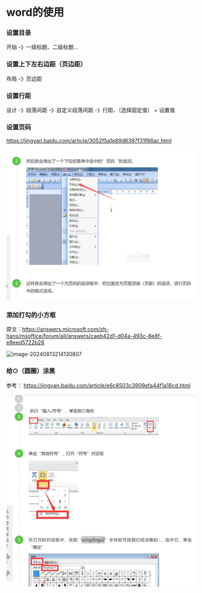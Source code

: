 # word的使用



### 设置目录

开始 -》一级标题、二级标题...



### 设置上下左右边距（页边距）

布局 -》页边距



### 设置行距

设计  -》段落间距 -》自定义段落间距 -》行距、（选择固定值） + 设置值



### 设置页码

https://jingyan.baidu.com/article/3052f5a1e89d6397f31f86ac.html

![image-20241114210558688](word的使用.assets/image-20241114210558688.png)



### 添加打勾的小方框

原文：https://answers.microsoft.com/zh-hans/msoffice/forum/all/answers/caeb42d1-d04a-493c-8e8f-e8eed5722b28

![image-20240813214130807](C:\Users\Gloom\AppData\Roaming\Typora\typora-user-images\image-20240813214130807.png)



### 给○（圆圈）涂黑

参考： https://jingyan.baidu.com/article/e6c8503c3909efa44f1a18cd.html

![image-20241114210420986](word的使用.assets/image-20241114210420986.png)